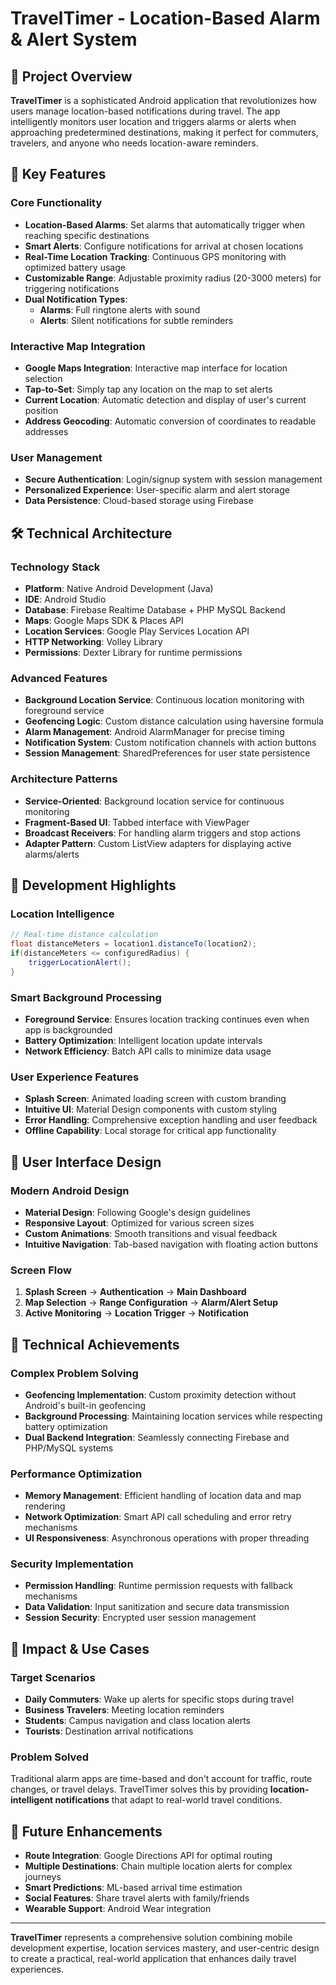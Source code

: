 # TravelTimer - Location-Based Alarm & Alert System

## 🚀 Project Overview
**TravelTimer** is a sophisticated Android application that revolutionizes how users manage location-based notifications during travel. The app intelligently monitors user location and triggers alarms or alerts when approaching predetermined destinations, making it perfect for commuters, travelers, and anyone who needs location-aware reminders.

## 🎯 Key Features

### **Core Functionality**
- **Location-Based Alarms**: Set alarms that automatically trigger when reaching specific destinations
- **Smart Alerts**: Configure notifications for arrival at chosen locations
- **Real-Time Location Tracking**: Continuous GPS monitoring with optimized battery usage
- **Customizable Range**: Adjustable proximity radius (20-3000 meters) for triggering notifications
- **Dual Notification Types**: 
  - **Alarms**: Full ringtone alerts with sound
  - **Alerts**: Silent notifications for subtle reminders

### **Interactive Map Integration**
- **Google Maps Integration**: Interactive map interface for location selection
- **Tap-to-Set**: Simply tap any location on the map to set alerts
- **Current Location**: Automatic detection and display of user's current position
- **Address Geocoding**: Automatic conversion of coordinates to readable addresses

### **User Management**
- **Secure Authentication**: Login/signup system with session management
- **Personalized Experience**: User-specific alarm and alert storage
- **Data Persistence**: Cloud-based storage using Firebase

## 🛠️ Technical Architecture

### **Technology Stack**
- **Platform**: Native Android Development (Java)
- **IDE**: Android Studio
- **Database**: Firebase Realtime Database + PHP MySQL Backend
- **Maps**: Google Maps SDK & Places API
- **Location Services**: Google Play Services Location API
- **HTTP Networking**: Volley Library
- **Permissions**: Dexter Library for runtime permissions

### **Advanced Features**
- **Background Location Service**: Continuous location monitoring with foreground service
- **Geofencing Logic**: Custom distance calculation using haversine formula
- **Alarm Management**: Android AlarmManager for precise timing
- **Notification System**: Custom notification channels with action buttons
- **Session Management**: SharedPreferences for user state persistence

### **Architecture Patterns**
- **Service-Oriented**: Background location service for continuous monitoring
- **Fragment-Based UI**: Tabbed interface with ViewPager
- **Broadcast Receivers**: For handling alarm triggers and stop actions
- **Adapter Pattern**: Custom ListView adapters for displaying active alarms/alerts

## 🔧 Development Highlights

### **Location Intelligence**
```java
// Real-time distance calculation
float distanceMeters = location1.distanceTo(location2);
if(distanceMeters <= configuredRadius) {
    triggerLocationAlert();
}
```

### **Smart Background Processing**
- **Foreground Service**: Ensures location tracking continues even when app is backgrounded
- **Battery Optimization**: Intelligent location update intervals
- **Network Efficiency**: Batch API calls to minimize data usage

### **User Experience Features**
- **Splash Screen**: Animated loading screen with custom branding
- **Intuitive UI**: Material Design components with custom styling
- **Error Handling**: Comprehensive exception handling and user feedback
- **Offline Capability**: Local storage for critical app functionality

## 📱 User Interface Design

### **Modern Android Design**
- **Material Design**: Following Google's design guidelines
- **Responsive Layout**: Optimized for various screen sizes
- **Custom Animations**: Smooth transitions and visual feedback
- **Intuitive Navigation**: Tab-based navigation with floating action buttons

### **Screen Flow**
1. **Splash Screen** → **Authentication** → **Main Dashboard**
2. **Map Selection** → **Range Configuration** → **Alarm/Alert Setup**
3. **Active Monitoring** → **Location Trigger** → **Notification**

## 🌟 Technical Achievements

### **Complex Problem Solving**
- **Geofencing Implementation**: Custom proximity detection without Android's built-in geofencing
- **Background Processing**: Maintaining location services while respecting battery optimization
- **Dual Backend Integration**: Seamlessly connecting Firebase and PHP/MySQL systems

### **Performance Optimization**
- **Memory Management**: Efficient handling of location data and map rendering
- **Network Optimization**: Smart API call scheduling and error retry mechanisms
- **UI Responsiveness**: Asynchronous operations with proper threading

### **Security Implementation**
- **Permission Handling**: Runtime permission requests with fallback mechanisms
- **Data Validation**: Input sanitization and secure data transmission
- **Session Security**: Encrypted user session management

## 🎯 Impact & Use Cases

### **Target Scenarios**
- **Daily Commuters**: Wake up alerts for specific stops during travel
- **Business Travelers**: Meeting location reminders
- **Students**: Campus navigation and class location alerts
- **Tourists**: Destination arrival notifications

### **Problem Solved**
Traditional alarm apps are time-based and don't account for traffic, route changes, or travel delays. TravelTimer solves this by providing **location-intelligent notifications** that adapt to real-world travel conditions.

## 🔮 Future Enhancements
- **Route Integration**: Google Directions API for optimal routing
- **Multiple Destinations**: Chain multiple location alerts for complex journeys
- **Smart Predictions**: ML-based arrival time estimation
- **Social Features**: Share travel alerts with family/friends
- **Wearable Support**: Android Wear integration

---

**TravelTimer** represents a comprehensive solution combining mobile development expertise, location services mastery, and user-centric design to create a practical, real-world application that enhances daily travel experiences.
